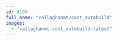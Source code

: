 ```yaml
---
id: 4108
full_name: "callaghanmt/cont_autobuild"
images: 
  - "callaghanmt-cont_autobuild-latest"
---
```

